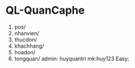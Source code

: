 # QL-QuanCaphe
1. pos/ 
2. nhanvien/
3. thucdon/
4. khachhang/
5. hoadon/
6. tongquan/
admin: huyquantri mk:huy123
Easy;
